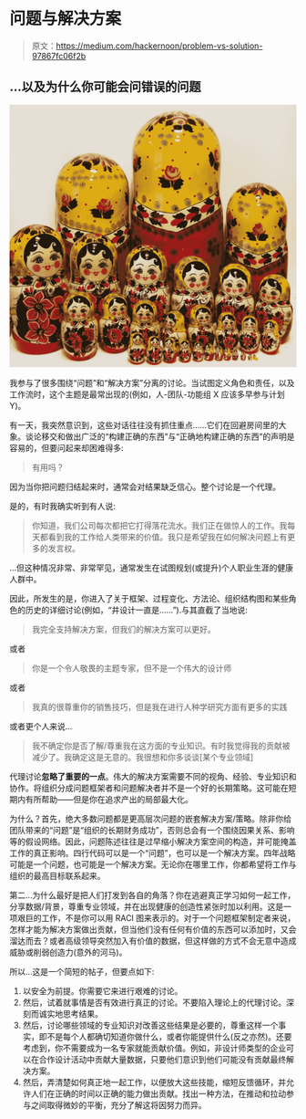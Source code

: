 # 问题与解决方案

> 原文：<https://medium.com/hackernoon/problem-vs-solution-97867fc06f2b>

## …以及为什么你可能会问错误的问题

![](img/279144cf856e2b98e4644afc3bdb8da8.png)

我参与了很多围绕“问题”和“解决方案”分离的讨论。当试图定义角色和责任，以及工作流时，这个主题是最常出现的(例如，人-团队-功能组 X 应该多早参与计划 Y)。

有一天，我突然意识到，这些对话往往没有抓住重点……它们在回避房间里的大象。谈论移交和做出广泛的“构建正确的东西”与“正确地构建正确的东西”的声明是容易的，但要问起来却困难得多:

> 有用吗？

因为当你把问题归结起来时，通常会对结果缺乏信心。整个讨论是一个代理。

是的，有时我确实听到有人说:

> 你知道，我们公司每次都把它打得落花流水。我们正在做惊人的工作。我每天都看到我的工作给人类带来的价值。我只是希望我在如何解决问题上有更多的发言权。

…但这种情况非常、非常罕见，通常发生在试图规划(或提升)个人职业生涯的健康人群中。

因此，所发生的是，你进入了关于框架、过程变化、方法论、组织结构图和某些角色的历史的详细讨论(例如，“井设计一直是……”).与其直截了当地说:

> 我完全支持解决方案，但我们的解决方案可以更好。

或者

> 你是一个令人敬畏的主题专家，但不是一个伟大的设计师

或者

> 我真的很尊重你的销售技巧，但是我在进行人种学研究方面有更多的实践

或者更个人来说…

> 我不确定你是否了解/尊重我在这方面的专业知识。有时我觉得我的贡献被减少了。我确定这是无意的。我很想和你多谈谈[某个专业领域]

代理讨论**忽略了重要的一点**。伟大的解决方案需要不同的视角、经验、专业知识和协作。将组织分成问题框架者和问题解决者并不是一个好的长期策略。这可能在短期内有所帮助——但是你在追求产出的局部最大化。

为什么？首先，绝大多数问题都是更高层次问题的嵌套解决方案/策略。除非你给团队带来的“问题”是“组织的长期财务成功”，否则总会有一个围绕因果关系、影响等的假设网络。因此，问题陈述往往是过早缩小解决方案空间的构造，并可能掩盖工作的真正影响。四行代码可以是一个“问题”，也可以是一个解决方案。四年战略可能是一个问题，也可能是一个解决方案。无论你在哪里工作，你都希望将工作与组织的最高目标联系起来。

第二…为什么最好是把人们打发到各自的角落？你在逃避真正学习如何一起工作，分享数据/背景，尊重专业领域，并在出现健康的创造性紧张时加以利用。这是一项艰巨的工作，不是你可以用 RACI 图来表示的。对于一个问题框架制定者来说，怎样才能为解决方案做出贡献，但当他们没有任何有价值的东西可以添加时，又会溜达而去？或者高级领导突然加入有价值的数据，但这样做的方式不会无意中造成威胁或削弱创造力(意外的河马)。

所以…这是一个简短的帖子，但要点如下:

1.  以安全为前提。你需要它来进行艰难的讨论。
2.  然后，试着就事情是否有效进行真正的讨论。不要陷入理论上的代理讨论。深刻而诚实地思考结果。
3.  然后，讨论哪些领域的专业知识对改善这些结果是必要的，尊重这样一个事实，即不是每个人都确切知道你做什么，或者你能提供什么(反之亦然)。还要考虑到，你不需要成为一名专家就能贡献价值。例如，非设计师类型的企业可以在合作设计活动中贡献大量数据，只要他们意识到他们可能没有贡献最终解决方案。
4.  然后，弄清楚如何真正地一起工作，以便放大这些技能，缩短反馈循环，并允许人们在正确的时间以正确的能力做出贡献。找出一种方法，在推动和拉动参与之间取得微妙的平衡，充分了解这将因努力而异。